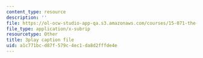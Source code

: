 ```yaml
---
content_type: resource
description: ''
file: https://ol-ocw-studio-app-qa.s3.amazonaws.com/courses/15-071-the-analytics-edge-spring-2017/a1c771bcd87f579c4ec1da8d2fffde4e_Goi9xfybb80.srt
file_type: application/x-subrip
resourcetype: Other
title: 3play caption file
uid: a1c771bc-d87f-579c-4ec1-da8d2fffde4e
---
```


